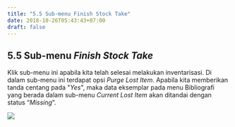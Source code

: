 ```yaml
---
title: "5.5 Sub-menu Finish Stock Take"
date: 2018-10-26T05:43:43+07:00
draft: false
---
```


## 5.5 Sub-menu _Finish Stock Take_

Klik sub-menu ini apabila kita telah selesai melakukan inventarisasi. Di dalam sub-menu ini terdapat opsi _Purge Lost Item_. Apabila kita memberikan tanda centang pada "_Yes_", maka data eksemplar pada menu Bibliografi yang berada dalam sub-menu _Current Lost Item_ akan ditandai dengan status “_Missing_”.

![](/assets/stoke_take_13.png)